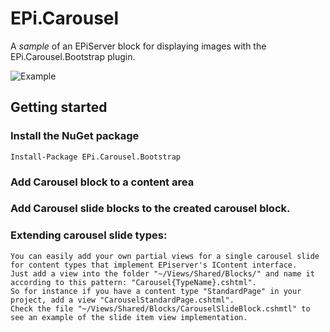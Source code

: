 # EPi.Carousel

A *sample* of an EPiServer block for displaying images with the EPi.Carousel.Bootstrap plugin.

![Example][1]

## Getting started

### Install the NuGet package

    Install-Package EPi.Carousel.Bootstrap

### Add Carousel block to a content area
### Add Carousel slide blocks to the created carousel block.
### Extending carousel slide types:
	
	You can easily add your own partial views for a single carousel slide for content types that implement EPiserver's IContent interface.
	Just add a view into the folder "~/Views/Shared/Blocks/" and name it according to this pattern: "Carousel{TypeName}.cshtml".
	So for instance if you have a content type "StandardPage" in your project, add a view "CarouselStandardPage.cshtml".
	Check the file "~/Views/Shared/Blocks/CarouselSlideBlock.cshmtl" to see an example of the slide item view implementation.

  [1]: https://raw.githubusercontent.com/Geta/EPi.Carousel/master/EPi.Carousel.Bootstrap/example.png

